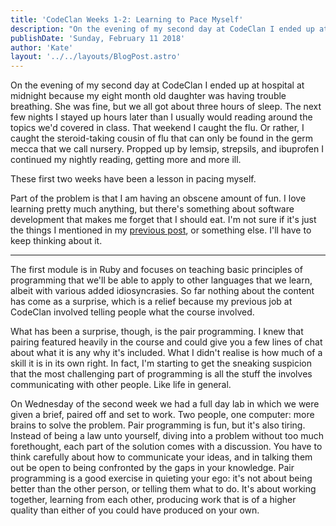 ```yaml
---
title: 'CodeClan Weeks 1-2: Learning to Pace Myself'
description: "On the evening of my second day at CodeClan I ended up at hospital at midnight because my eight month old daughter was having trouble breathing. She was fine, but we all got about three hours of sleep."
publishDate: 'Sunday, February 11 2018'
author: 'Kate'
layout: '../../layouts/BlogPost.astro'
---
```


On the evening of my second day at CodeClan I ended up at hospital at midnight because my eight month old daughter was having trouble breathing. She was fine, but we all got about three hours of sleep. The next few nights I stayed up hours later than I usually would reading around the topics we'd covered in class. That weekend I caught the flu. Or rather, I caught the steroid-taking cousin of flu that can only be found in the germ mecca that we call nursery. Propped up by lemsip, strepsils, and ibuprofen I continued my nightly reading, getting more and more ill.

These first two weeks have been a lesson in pacing myself.

Part of the problem is that I am having an obscene amount of fun. I love learning pretty much anything, but there's something about software development that makes me forget that I should eat. I'm not sure if it's just the things I mentioned in my <a href="blog/whynow.html">previous post</a>, or something else. I'll have to keep thinking about it.

---

The first module is in Ruby and focuses on teaching basic principles of programming that we'll be able to apply to other languages that we learn, albeit with various added idiosyncrasies. So far nothing about the content has come as a surprise, which is a relief because my previous job at CodeClan involved telling people what the course involved.

What has been a surprise, though, is the pair programming. I knew that pairing featured heavily in the course and could give you a few lines of chat about what it is any why it's included. What I didn't realise is how much of a skill it is in its own right. In fact, I'm starting to get the sneaking suspicion that the most challenging part of programming is all the stuff the involves communicating with other people. Like life in general.

On Wednesday of the second week we had a full day lab in which we were given a brief, paired off and set to work. Two people, one computer: more brains to solve the problem. Pair programming is fun, but it's also tiring. Instead of being a law unto yourself, diving into a problem without too much forethought, each part of the solution comes with a discussion. You have to think carefully about how to communicate your ideas, and in talking them out be open to being confronted by the gaps in your knowledge. Pair programming is a good exercise in quieting your ego: it's not about being better than the other person, or telling them what to do. It's about working together, learning from each other, producing work that is of a higher quality than either of you could have produced on your own.
